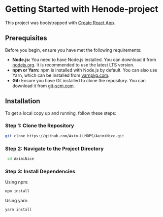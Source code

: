 # Getting Started with Henode-project

This project was bootstrapped with [Create React App](https://github.com/facebook/create-react-app).

## Prerequisites

Before you begin, ensure you have met the following requirements:

- **Node.js:** You need to have Node.js installed. You can download it from [nodejs.org](https://nodejs.org/). It is recommended to use the latest LTS version.
- **npm or Yarn:** npm is installed with Node.js by default. You can also use Yarn, which can be installed from [yarnpkg.com](https://yarnpkg.com/).
- **Git:** Ensure you have Git installed to clone the repository. You can download it from [git-scm.com](https://git-scm.com/).

## Installation

To get a local copy up and running, follow these steps:

### Step 1: Clone the Repository

   ```sh
   git clone https://github.com/Axim-LLMOPS/AximiNice.git
   ```

### Step 2: Navigate to the Project Directory
  ```sh
   cd AximiNice
  ```

### Step 3: Install Dependencies

Using npm:

```sh
npm install
```

Using yarn:

```sh
yarn install
```
